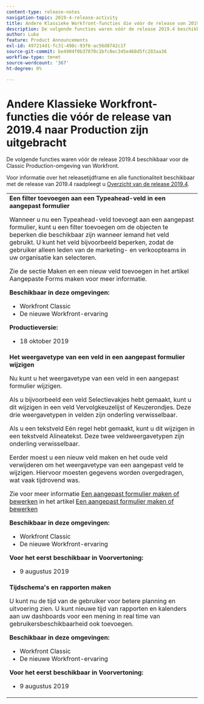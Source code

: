 ```yaml
---
content-type: release-notes
navigation-topic: 2019-4-release-activity
title: Andere Klassieke Workfront-functies die vóór de release van 2019.4 naar Production zijn uitgebracht
description: De volgende functies waren vóór de release 2019.4 beschikbaar voor de Classic Production-omgeving van Workfront.
author: Luke
feature: Product Announcements
exl-id: 497214d1-fc31-498c-93f6-ac56d8742c1f
source-git-commit: be4904f0b37870c1bfc8ec345e468d5fc283aa36
workflow-type: tm+mt
source-wordcount: '367'
ht-degree: 0%

---
```


# Andere Klassieke Workfront-functies die vóór de release van 2019.4 naar Production zijn uitgebracht

De volgende functies waren vóór de release 2019.4 beschikbaar voor de Classic Production-omgeving van Workfront.

Voor informatie over het releasetijdframe en alle functionaliteit beschikbaar met de release van 2019.4 raadpleegt u [Overzicht van de release 2019.4](../../../../product-announcements/product-releases/quarterly-release-archive/2019.4-release-activity/2019.4-release-activity-overview.md).

<table style="table-layout:auto"> 
 <col> 
 <tbody> 
  <tr> 
   <td> <strong>Een filter toevoegen aan een Typeahead-veld in een aangepast formulier</strong> <p>Wanneer u nu een Typeahead-veld toevoegt aan een aangepast formulier, kunt u een filter toevoegen om de objecten te beperken die beschikbaar zijn wanneer iemand het veld gebruikt. U kunt het veld bijvoorbeeld beperken, zodat de gebruiker alleen leden van de marketing- en verkoopteams in uw organisatie kan selecteren.</p> <p>Zie de sectie Maken en een nieuw veld toevoegen in het artikel Aangepaste Forms maken voor meer informatie.</p> 
    <div class="workfront_plans"> 
     <p><strong>Beschikbaar in deze omgevingen:</strong> </p> 
     <ul> 
      <li>Workfront Classic</li> 
      <li>De nieuwe Workfront-ervaring</li> 
     </ul> 
     <p><strong>Productieversie:</strong> </p> 
     <ul> 
      <li> 18 oktober 2019</li> 
     </ul> 
    </div>  </td> 
  </tr> 
  <tr> 
   <td> 
    <div> 
     <strong>Het weergavetype van een veld in een aangepast formulier wijzigen</strong> 
     <p>Nu kunt u het weergavetype van een veld in een aangepast formulier wijzigen.</p> 
     <p>Als u bijvoorbeeld een veld Selectievakjes hebt gemaakt, kunt u dit wijzigen in een veld Vervolgkeuzelijst of Keuzerondjes. Deze drie weergavetypen in velden zijn onderling verwisselbaar.</p> 
     <p>Als u een tekstveld Eén regel hebt gemaakt, kunt u dit wijzigen in een tekstveld Alineatekst. Deze twee veldweergavetypen zijn onderling verwisselbaar.</p> 
     <p>Eerder moest u een nieuw veld maken en het oude veld verwijderen om het weergavetype van een aangepast veld te wijzigen. Hiervoor moesten gegevens worden overgedragen, wat vaak tijdrovend was.</p> 
     <p>Zie voor meer informatie <a href="../../../../administration-and-setup/customize-workfront/create-manage-custom-forms/create-or-edit-a-custom-form.md#create" class="MCXref xref" xrefformat="{para}">Een aangepast formulier maken of bewerken</a> in het artikel <a href="../../../../administration-and-setup/customize-workfront/create-manage-custom-forms/create-or-edit-a-custom-form.md" class="MCXref xref" xrefformat="{para}">Een aangepast formulier maken of bewerken</a></p> 
     <div class="workfront_plans"> 
      <p><strong>Beschikbaar in deze omgevingen:</strong> </p> 
      <ul> 
       <li>Workfront Classic</li> 
       <li>De nieuwe Workfront-ervaring</li> 
      </ul> 
      <p><strong>Voor het eerst beschikbaar in Voorvertoning:</strong> </p> 
      <ul> 
       <li>9 augustus 2019</li> 
      </ul> 
     </div> 
     </div> </td> 
  </tr> 
  <tr> 
   <td> 
    <div> 
     <strong>Tijdschema's en rapporten maken</strong> 
     <p>U kunt nu de tijd van de gebruiker voor betere planning en uitvoering zien. U kunt nieuwe tijd van rapporten en kalenders aan uw dashboards voor een mening in real time van gebruikersbeschikbaarheid ook toevoegen.</p> 
     <div class="workfront_plans"> 
      <p><strong>Beschikbaar in deze omgevingen:</strong> </p> 
      <ul> 
       <li>Workfront Classic</li> 
       <li>De nieuwe Workfront-ervaring</li> 
      </ul> 
      <p><strong>Voor het eerst beschikbaar in Voorvertoning:</strong> </p> 
      <ul> 
       <li>9 augustus 2019</li> 
      </ul> 
     </div> 
     </div> </td> 
  </tr> 
 </tbody> 
</table>
